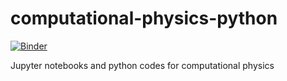 # computational-physics-python
[![Binder](https://mybinder.org/badge_logo.svg)](https://mybinder.org/v2/gh/konstgav/computational-physics-python/master)

Jupyter notebooks and python codes for computational physics
